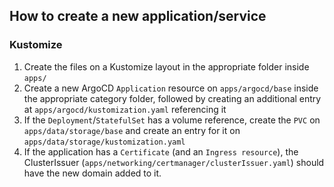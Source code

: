 ## How to create a new application/service

### Kustomize
1. Create the files on a Kustomize layout in the appropriate folder inside `apps/`
2. Create a new ArgoCD `Application` resource on `apps/argocd/base` inside the appropriate category folder, followed by creating an additional entry at `apps/argocd/kustomization.yaml` referencing it
4. If the `Deployment`/`StatefulSet` has a volume reference, create the `PVC` on `apps/data/storage/base` and create an entry for it on `apps/data/storage/kustomization.yaml`
5. If the application has a `Certificate` (and an `Ingress resource`), the ClusterIssuer (`apps/networking/certmanager/clusterIssuer.yaml`) should have the new domain added to it.